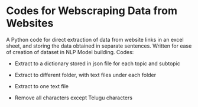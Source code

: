 # Codes for Webscraping Data from Websites

A Python code for direct extraction of data from website links in an excel sheet, and storing the data obtained in separate sentences. Written for ease of creation of dataset in NLP Model building.
Codes:

- Extract to a dictionary stored in json file for each topic and subtopic

- Extract to different folder, with text files under each folder

- Extract to one text file

- Remove all characters except Telugu characters
